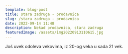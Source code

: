 ```yaml
---
template: blog-post
title: stara zadruga - prodavnica
slug: /stara zadruga - prodavnica
date: 2022-09-14 11:48
description: Nekad prodavnica, stara zadruga
featuredImage: /assets/img20220913110615.jpg
---
```

Još uvek odoleva vekovima, iz 20-og veka u sada 21 vek.